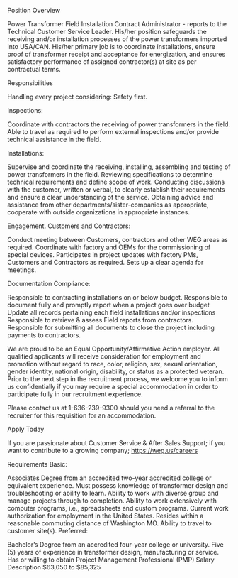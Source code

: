 Position Overview



Power Transformer Field Installation Contract Administrator - reports to the Technical Customer Service Leader. His/her position safeguards the receiving and/or installation processes of the power transformers imported into USA/CAN. His/her primary job is to coordinate installations, ensure proof of transformer receipt and acceptance for energization, and ensures satisfactory performance of assigned contractor(s) at site as per contractual terms.



Responsibilities



Handling every project considering: Safety first.

Inspections:



Coordinate with contractors the receiving of power transformers in the field.
Able to travel as required to perform external inspections and/or provide technical assistance in the field.


Installations:



Supervise and coordinate the receiving, installing, assembling and testing of power transformers in the field.
Reviewing specifications to determine technical requirements and define scope of work.
Conducting discussions with the customer, written or verbal, to clearly establish their requirements and ensure a clear understanding of the service.
Obtaining advice and assistance from other departments/sister-companies as appropriate, cooperate with outside organizations in appropriate instances.


Engagement. Customers and Contractors:



Conduct meeting between Customers, contractors and other WEG areas as required.
Coordinate with factory and OEMs for the commissioning of special devices.
Participates in project updates with factory PMs, Customers and Contractors as required.
Sets up a clear agenda for meetings.


Documentation Compliance:



Responsible to contracting installations on or below budget.
Responsible to document fully and promptly report when a project goes over budget
Update all records pertaining each field installations and/or inspections
Responsible to retrieve & assess Field reports from contractors.
Responsible for submitting all documents to close the project including payments to contractors.


We are proud to be an Equal Opportunity/Affirmative Action employer. All qualified applicants will receive consideration for employment and promotion without regard to race, color, religion, sex, sexual orientation, gender identity, national origin, disability, or status as a protected veteran. Prior to the next step in the recruitment process, we welcome you to inform us confidentially if you may require a special accommodation in order to participate fully in our recruitment experience.

Please contact us at 1-636-239-9300 should you need a referral to the recruiter for this requisition for an accommodation.



Apply Today

If you are passionate about Customer Service & After Sales Support;
if you want to contribute to a growing company;
https://weg.us/careers

Requirements
Basic:

Associates Degree from an accredited two-year accredited college or equivalent experience. Must possess knowledge of transformer design and troubleshooting or ability to learn.
Ability to work with diverse group and manage projects through to completion.
Ability to work extensively with computer programs, i.e., spreadsheets and custom programs. Current work authorization for employment in the United States.
Resides within a reasonable commuting distance of Washington MO.
Ability to travel to customer site(s).
Preferred:

Bachelor’s Degree from an accredited four-year college or university.
Five (5) years of experience in transformer design, manufacturing or service. Has or willing to obtain Project Management Professional (PMP)
Salary Description
$63,050 to $85,325